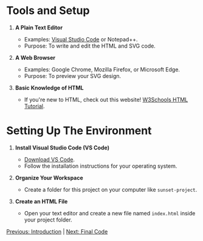 <h1>Tools and Setup</h1>

1. **A Plain Text Editor**
   - Examples: [Visual Studio Code](https://code.visualstudio.com/) or Notepad++.
   - Purpose: To write and edit the HTML and SVG code.

2. **A Web Browser**
   - Examples: Google Chrome, Mozilla Firefox, or Microsoft Edge.
   - Purpose: To preview your SVG design.

3. **Basic Knowledge of HTML**
   - If you're new to HTML, check out this website! [W3Schools HTML Tutorial](https://www.w3schools.com/html/).

<h1>Setting Up The Environment</h1>

1. **Install Visual Studio Code (VS Code)**
   - [Download VS Code](https://code.visualstudio.com/).
   - Follow the installation instructions for your operating system.

2. **Organize Your Workspace**
   - Create a folder for this project on your computer like `sunset-project`.

3. **Create an HTML File**
   - Open your text editor and create a new file named `index.html` inside your project folder.


[Previous: Introduction](intro.md) | [Next: Final Code](final-code.md)
